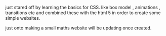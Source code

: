 just stared off by learning the basics for CSS. like
box model , animations , transitions etc and combined these with the html 5 in order to create some simple websites.

just onto making a small maths website will be updating once created.